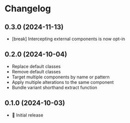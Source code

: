 # Changelog

## 0.3.0 (2024-11-13)

- [break] Intercepting external components is now opt-in

## 0.2.0 (2024-10-04)

- Replace default classes
- Remove default classes
- Target multiple components by name or pattern
- Apply multiple alterations to the same component
- Bundle variant shorthand extract function

## 0.1.0 (2024-10-03)

- 🚀 Initial release
